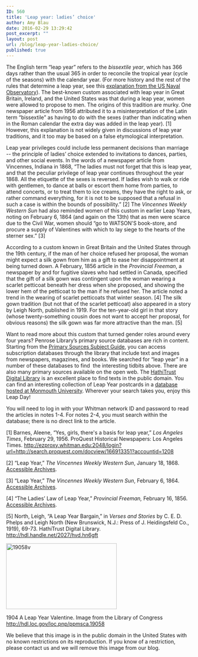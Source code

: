 ```yaml
---
ID: 560
title: 'Leap year: ladies’ choice'
author: Amy Blau
date: 2016-02-29 13:29:42
post_excerpt: ""
layout: post
url: /blog/leap-year-ladies-choice/
published: true
---
```

The English term “leap year” refers to the <i>bissextile year</i>, which has 366 days rather than the usual 365 in order to reconcile the tropical year (cycle of the seasons) with the calendar year. (For more history and the rest of the rules that determine a leap year, see this <a href="http://aa.usno.navy.mil/faq/docs/leap_years.php">explanation from the US Naval Observatory</a>). The best-known custom associated with leap year in Great Britain, Ireland, and the United States was that during a leap year, women were allowed to propose to men. The origins of this tradition are murky. One newspaper article from 1956 attributed it to a misinterpretation of the Latin term “bissextile” as having to do with the sexes (rather than indicating when in the Roman calendar the extra day was added in the leap year). [1] However, this explanation is not widely given in discussions of leap year traditions, and it too may be based on a false etymological interpretation.

Leap year privileges could include less permanent decisions than marriage -- the principle of ladies’ choice extended to invitations to dances, parties, and other social events. In the words of a newspaper article from Vincennes, Indiana in 1868, “The ladies must not forget that this is leap year, and that the peculiar privilege of leap year continues throughout the year 1868. All the etiquette of the sexes is reversed. If ladies wish to walk or ride with gentlemen, to dance at balls or escort them home from parties, to attend concerts, or to treat them to ice creams, they have the right to ask, or rather command everything, for it is not to be supposed that a refusal in such a case is within the bounds of possibility.” [2] The <i>Vincennes Weekly Western Sun</i> had also reminded women of this custom in earlier Leap Years, noting on February 6, 1864 (and again on the 13th) that as men were scarce due to the Civil War, women should “go to WATSON'S book-store, and procure a supply of Valentines with which to lay siege to the hearts of the sterner sex.” [3]

According to a custom known in Great Britain and the United States through the 19th century, if the man of her choice refused her proposal, the woman might expect a silk gown from him as a gift to ease her disappointment at being turned down. A February, 1856 article in the <i>Provincial</i> <em>Freeman</em>, a newspaper by and for fugitive slaves who had settled in Canada, specified that the gift of a silk gown was contingent upon the woman wearing a scarlet petticoat beneath her dress when she proposed, and showing the lower hem of the petticoat to the man if he refused her. The article noted a trend in the wearing of scarlet petticoats that winter season. [4] The silk gown tradition (but not that of the scarlet petticoat) also appeared in a story by Leigh North, published in 1919. For the ten-year-old girl in that story (whose twenty-something cousin does not want to accept her proposal, for obvious reasons) the silk gown was far more attractive than the man. [5]

Want to read more about this custom that turned gender roles around every four years? Penrose Library’s primary source databases are rich in content. Starting from the <a href="http://libguides.whitman.edu/primarysources">Primary Sources Subject Guide</a>, you can access subscription databases through the library that include text and images from newspapers, magazines, and books. We searched for “leap year” in a number of these databases to find  the interesting tidbits above. There are also many primary sources available on the open web. The <a href="https://www.hathitrust.org/">HathiTrust Digital Library</a> is an excellent place to find texts in the public domain. You can find an interesting collection of Leap Year postcards in a <a href="http://www.monmouth.edu/kparkin/leap_year/default.aspx">database hosted at Monmouth University</a>. Wherever your search takes you, enjoy this Leap Day!

You will need to log in with your Whitman network ID and password to read the articles in notes 1-4. For notes 2-4, you must search within the database; there is no direct link to the article.

[1] Barnes, Aleene, “Yes, girls, there's a basis for leap year,”<i> Los Angeles Times</i>, February 29, 1956. ProQuest Historical Newspapers: Los Angeles Times. <a href="http://ezproxy.whitman.edu:2048/login?url=http://search.proquest.com/docview/166913351?accountid=1208">http://ezproxy.whitman.edu:2048/login?url=http://search.proquest.com/docview/166913351?accountid=1208</a>

[2] “Leap Year,” <i>The Vincennes Weekly Western Sun</i>, January 18, 1868. <a href="http://ezproxy.whitman.edu:2048/login?url=http://www.accessible.com/accessible/">Accessible Archives</a>.

[3] “Leap Year,” <i>The Vincennes Weekly Western Sun</i>, February 6, 1864. <a href="http://ezproxy.whitman.edu:2048/login?url=http://www.accessible.com/accessible/">Accessible Archives</a>.

[4] “The Ladies’ Law of Leap Year,” <i>Provincial Freeman, </i>February 16, 1856. <a href="http://ezproxy.whitman.edu:2048/login?url=http://www.accessible.com/accessible/">Accessible Archives</a>.

[5] North, Leigh, “A Leap Year Bargain,” in <i>Verses and Stories</i> by C. E. D. Phelps and Leigh North (New Brunswick, N.J.: Press of J. Heidingsfeld Co., 1919), 69-73. HathiTrust Digital Library. <a href="http://hdl.handle.net/2027/hvd.hn6gft">http://hdl.handle.net/2027/hvd.hn6gft</a>

<a href="https://library.whitman.edu/blog/wp-content/uploads/sites/4/2016/02/19058v.jpg" rel="attachment wp-att-565"><img class="alignnone wp-image-565 size-medium" src="https://library.whitman.edu/blog/wp-content/uploads/sites/4/2016/02/19058v-300x178.jpg" alt="19058v" width="300" height="178" /></a>

1904 A Leap Year Valentine. Image from the Library of Congress <a href="http://hdl.loc.gov/loc.pnp/ppmsca.19058">http://hdl.loc.gov/loc.pnp/ppmsca.19058</a>

We believe that this image is in the public domain in the United States with no known restrictions on its reproduction. If you know of a restriction, please contact us and we will remove this image from our blog.